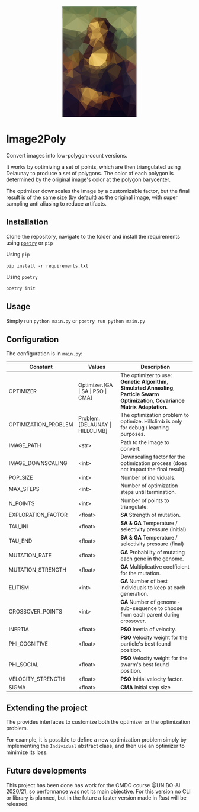 <div align="center">
    <img src="assets/monnalisa_poly.png" style="height:300px">
</div>

# Image2Poly
Convert images into low-polygon-count versions.

It works by optimizing a set of points, which are then triangulated using Delaunay to produce a set of polygons.
The color of each polygon is determined by the original image's color at the polygon barycenter.

The optimizer downscales the image by a customizable factor, but the final result is of the same size (by default) as the original image, with super sampling anti aliasing to reduce artifacts. 

## Installation
Clone the repository, navigate to the folder and install the requirements using [`poetry`](https://github.com/python-poetry/poetry) or `pip`

Using `pip`
```
pip install -r requirements.txt
```

Using `poetry`
```
poetry init
```

## Usage
Simply run `python main.py` or `poetry run python main.py`

## Configuration
The configuration is in `main.py`:

| Constant | Values | Description |
| --- | --- | --- |
| OPTIMIZER | Optimizer.[GA \| SA \| PSO \| CMA] | The optimizer to use: **Genetic Algorithm**, **Simulated Annealing**, **Particle Swarm Optimization**, **Covariance Matrix Adaptation**.
| OPTIMIZATION_PROBLEM | Problem.[DELAUNAY \| HILLCLIMB] | The optimization problem to optimize. Hillclimb is only for debug / learning purposes. |
| IMAGE_PATH | \<str> | Path to the image to convert. |
| IMAGE_DOWNSCALING | \<int> | Downscaling factor for the optimization process (does not impact the final result). |
| POP_SIZE | \<int> | Number of individuals. |
| MAX_STEPS | \<int> | Number of optimization steps until termination. |
| N_POINTS | \<int> | Number of points to triangulate. |
| EXPLORATION_FACTOR | \<float> | **SA** Strength of mutation. |
| TAU_INI | \<float> | **SA & GA** Temperature / selectivity pressure (initial) |
| TAU_END | \<float> | **SA & GA** Temperature / selectivity pressure (final) |
| MUTATION_RATE | \<float> | **GA** Probability of mutating each gene in the genome. |
| MUTATION_STRENGTH | \<float> | **GA** Multiplicative coefficient for the mutation. |
| ELITISM | \<int> | **GA** Number of best individuals to keep at each generation. |
| CROSSOVER_POINTS | \<int> | **GA** Number of genome-sub-sequence to choose from each parent during crossover. |
| INERTIA | \<float> | **PSO** Inertia of velocity. |
| PHI_COGNITIVE | \<float> | **PSO** Velocity weight for the particle's best found position. |
| PHI_SOCIAL | \<float> | **PSO** Velocity weight for the swarm's best found position. |
| VELOCITY_STRENGTH | \<float> | **PSO** Initial velocity factor. |
| SIGMA | \<float> | **CMA** Initial step size |

## Extending the project
The provides interfaces to customize both the optimizer or the optimization problem.

For example, it is possible to define a new optimization problem simply by implementing the `Individual` abstract class, and then use an optimizer to minimize its loss.

## Future developments
This project has been done has work for the CMDO course @UNIBO-AI 2020/21, so performance was not its main objective. 
For this version no CLI or library is planned, but in the future a faster version made in Rust will be released.
